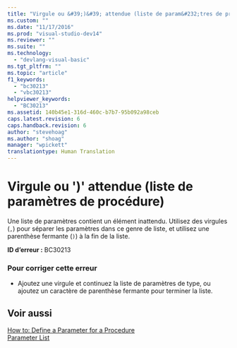 ```yaml
---
title: "Virgule ou &#39;)&#39; attendue (liste de param&#232;tres de proc&#233;dure) | Microsoft Docs"
ms.custom: ""
ms.date: "11/17/2016"
ms.prod: "visual-studio-dev14"
ms.reviewer: ""
ms.suite: ""
ms.technology: 
  - "devlang-visual-basic"
ms.tgt_pltfrm: ""
ms.topic: "article"
f1_keywords: 
  - "bc30213"
  - "vbc30213"
helpviewer_keywords: 
  - "BC30213"
ms.assetid: 140b45e1-316d-460c-b7b7-95b092a98ceb
caps.latest.revision: 6
caps.handback.revision: 6
author: "stevehoag"
ms.author: "shoag"
manager: "wpickett"
translationtype: Human Translation
---
```

# Virgule ou &#39;)&#39; attendue (liste de param&#232;tres de proc&#233;dure)
Une liste de paramètres contient un élément inattendu. Utilisez des virgules \(`,`\) pour séparer les paramètres dans ce genre de liste, et utilisez une parenthèse fermante \(`)`\) à la fin de la liste.  
  
 **ID d’erreur :** BC30213  
  
### Pour corriger cette erreur  
  
-   Ajoutez une virgule et continuez la liste de paramètres de type, ou ajoutez un caractère de parenthèse fermante pour terminer la liste.  
  
## Voir aussi  
 [How to: Define a Parameter for a Procedure](../../visual-basic/programming-guide/language-features/procedures/how-to-define-a-parameter-for-a-procedure.md)   
 [Parameter List](../../visual-basic/language-reference/statements/parameter-list.md)